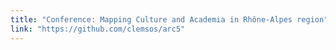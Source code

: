 ```yaml
---
title: "Conference: Mapping Culture and Academia in Rhône-Alpes region"
link: "https://github.com/clemsos/arc5"
---
```

